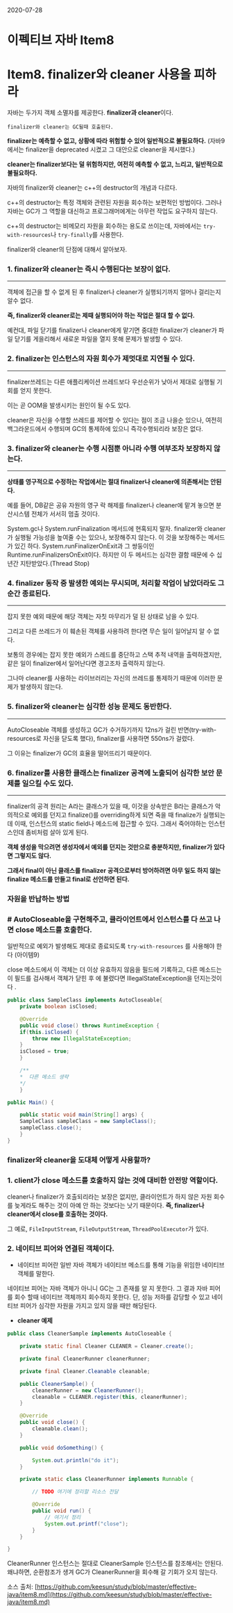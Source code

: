 2020-07-28



# 이펙티브 자바 Item8

# Item8. finalizer와 cleaner 사용을 피하라

자바는 두가지 객체 소멸자를 제공한다. **finalizer과 cleaner**이다.

`finalizer와 cleaner는 GC될때 호출된다.`

**finalizer는 예측할 수 없고, 상황에 따라 위험할 수 있어 일반적으로 불필요하다.** (자바9에서는 finalizer을 deprecated 시켰고 그 대안으로 cleaner을 제시했다.)

**cleaner는 finalizer보다는 덜 위험하지만, 여전히 예측할 수 없고, 느리고, 일반적으로 불필요하다.** 

자바의 finalizer와 cleaner는 c++의 destructor의 개념과 다르다.

c++의 destructor는 특정 객체와 관련된 자원을 회수하는 보편적인 방법이다. 그러나 자바는 GC가 그 역할을 대신하고 프로그래머에게는 아무런 작업도 요구하지 않는다. 

c++의 destructor는 비메모리 자원을 회수하는 용도로 쓰이는데, 자바에서는 `try-with-resources`나 `try-finally`를 사용한다.

finalizer와 cleaner의 단점에 대해서 알아보자. 

### 1. finalizer와 cleaner는 즉시 수행된다는 보장이 없다.

---

객체에 접근을 할 수 없게 된 후 finalizer나 cleaner가 실행되기까지 얼머나 걸리는지 알수 없다. 

**즉, finalizer와 cleaner로는 제때 실행되어야 하는 작업은 절대 할 수 없다.** 

예컨대, 파일 닫기를 finalizer나 cleaner에게 맡기면 중대한 finalizer가 cleaner가 파일 닫기를 게을리해서 새로운 파일을 열지 못해 문제가 발생할 수 있다.

### 2. finalizer는 인스턴스의 자원 회수가 제멋대로 지연될 수 있다.

---

finalizer쓰레드는 다른 애플리케이션 쓰레드보다 우선순위가 낮아서 제대로 실행될 기회를 얻지 못한다. 

이는 곧 OOM을 발생시키는 원인이 될 수도 있다. 

cleaner은  자신을 수행할 쓰레드를 제어할 수 있다는 점이 조금 나을순 있으나, 여전히 백그라운드에서 수행되며 GC의 통제하에 있으니 즉각수행되리라 보장은 없다. 

### 3. finalizer와 cleaner는 수행 시점뿐 아니라 수행 여부조차 보장하지 않는다.

---

**상태를 영구적으로 수정하는 작업에서는 절대 finalizer나 cleaner에 의존해서는 안된다.**

예를 들어, DB같은 공유 자원의 영구 락 해제를 finalizer나 cleaner에 맡겨 놓으면 분산시스템 전체가 서서히 멈출 것이다. 

System.gc나 System.runFinalization 메서드에 현혹되지 말자. finalizer와 cleaner가 실행될 가능성을 높여줄 수는 있으나, 보장해주지 않는다. 이 것을 보장해주는 메서드가 있긴 하다. System.runFinalizerOnExit과 그 쌍둥이인 Runtime.runFinalizersOnExit이다. 하지만 이 두 메서드는 심각한 결함 때문에 수 십년간 지탄받았다.(Thread Stop)

### 4. finalizer 동작 중 발생한 예외는 무시되며, 처리할 작업이 남았더라도 그 순간 종료된다.

---

잡지 못한 예외 때문에 해당 객체는 자칫 마무리가 덜 된 상태로 남을 수 있다. 

그리고 다른 쓰레드가 이 훼손된 객체를 사용하려 한다면 무슨 일이 일어날지 알 수 없다.

보통의 경우에는 잡지 못한 예외가 스레드를 중단하고 스택 추적 내역을 출력하겠지만, 같은 일이 finalizer에서 일어난다면 경고조차 출력하지 않는다. 

그나마 cleaner를 사용하는 라이브러리는 자신의 쓰레드를 통제하기 때문에 이러한 문제가 발생하지 않는다.

### 5. finalizer와 cleaner는 심각한 성능 문제도 동반한다.

---

AutoCloseable 객체를 생성하고 GC가 수거하기까지 12ns가 걸린 반면(try-with-resources로 자신을 닫도록 했다), finalizer를 사용하면 550ns가 걸렸다. 

그 이유는 finalizer가 GC의 효율을 떨어뜨리기 때문이다.

### 6. finalizer를 사용한 클래스는 finalizer 공격에 노출되어 심각한 보안 문제를 일으킬 수도 있다.

---

finalizer의 공격 원리는 A라는 클래스가 있을 때, 이것을 상속받은 B라는 클래스가 악의적으로 예외를 던지고 finalize()를 overriding하게 되면 죽을 때 finalize가 실행되는데 이때, 인스턴스의 static field나 메소드에 접근할 수 있다. 그래서 죽어야하는 인스턴스인데 좀비처럼 살아 있게 된다.

**객체 생성을 막으려면 생성자에서 예외를 던지는 것만으로 충분하지만, finalizer가 있다면 그렇지도 않다.** 

**그래서 final이 아닌 클래스를 finalizer 공격으로부터 방어하려면 아무 일도 하지 않는 finalize 메소드를 만들고 final로 선언하면 된다.** 

### 자원을 반납하는 방법

### # AutoCloseable을 구현해주고, 클라이언트에서 인스턴스를 다 쓰고 나면 close 메소드를 호출한다.

일반적으로 예외가 발생해도 제대로 종료되도록 `try-with-resources` 를 사용해야 한다 (아이템9)

close 메소드에서 이 객체는 더 이상 유효하지 않음을 필드에 기록하고, 다른 메소드는 이 필드를 검사해서 객체가 닫힌 후 에 불렸다면 IllegalStateException을 던지는것이다 .

```java
public class SampleClass implements AutoCloseable{
    private boolean isClosed;

    @Override
    public void close() throws RuntimeException {
	if(this.isClosed) {
	    throw new IllegalStateException;
	}
	isClosed = true;
    }

    /**
    *  다른 메소드 생략
    */
    }

public Main() {

    public static void main(String[] args) {
	SampleClass sampleClass = new SampleClass();
 	sampleClass.close();
    }
}
```

### finalizer와 cleaner을 도대체 어떻게 사용할까?

### 1. client가 close 메소드를 호출하지 않는 것에 대비한 안전망 역할이다.

cleaner나 finalizer가 호출되리라는 보장은 없지만, 클라이언트가 하지 않은 자원 회수를 늦게라도 해주는 것이 아예 안 하는 것보다는 낫기 때문이다.  **즉, finalizer나 cleaner에서 close를 호출하는 것이다.**

그 예로, `FileInputStream`, `FileOutputStream`, `ThreadPoolExecutor`가 있다. 

### 2. 네이티브 피어와 연결된 객체이다.

- 네이티브 피어란 일반 자바 객체가 네이티브 메소드를 통해 기능을 위임한 네이티브 객체를 말한다.

네이티브 피어는 자바 객체가 아니니 GC는 그 존재를 알 지 못한다. 그 결과 자바 피어를 회수 할때 네이티브 객체까지 회수하지 못한다. 단, 성능 저하를 감당할 수 있고 네이티브 피어가 심각한 자원을 가지고 있지 않을 때만 해당된다. 

- **cleaner 예제**

```java
public class CleanerSample implements AutoCloseable {

    private static final Cleaner CLEANER = Cleaner.create();

    private final CleanerRunner cleanerRunner;

    private final Cleaner.Cleanable cleanable;

    public CleanerSample() {
        cleanerRunner = new CleanerRunner();
        cleanable = CLEANER.register(this, cleanerRunner);
    }

    @Override
    public void close() {
        cleanable.clean();
    }

    public void doSomething() {

        System.out.println("do it");
    }

    private static class CleanerRunner implements Runnable {

        // TODO 여기에 정리할 리소스 전달

        @Override
        public void run() {
            // 여기서 정리
            System.out.printf("close");
        }
    }

}
```

CleanerRunner 인스턴스는 절대로 CleanerSample 인스턴스를 참조해서는 안된다. 왜냐하면, 순환참조가 생겨 GC가 CleanerRunner을 회수해 갈 기회가 오지 않는다. 

소스 출처: [https://github.com/keesun/study/blob/master/effective-java/item8.md](https://github.com/keesun/study/blob/master/effective-java/item8.md)
